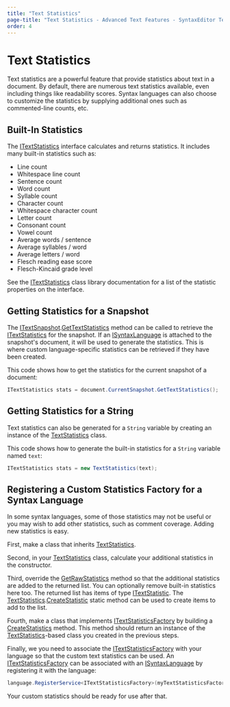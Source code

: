 ```yaml
---
title: "Text Statistics"
page-title: "Text Statistics - Advanced Text Features - SyntaxEditor Text/Parsing Framework"
order: 4
---
```

# Text Statistics

Text statistics are a powerful feature that provide statistics about text in a document.  By default, there are numerous text statistics available, even including things like readability scores.  Syntax languages can also choose to customize the statistics by supplying additional ones such as commented-line counts, etc.

## Built-In Statistics

The [ITextStatistics](xref:ActiproSoftware.Text.ITextStatistics) interface calculates and returns statistics.  It includes many built-in statistics such as:

- Line count
- Whitespace line count
- Sentence count
- Word count
- Syllable count
- Character count
- Whitespace character count
- Letter count
- Consonant count
- Vowel count
- Average words / sentence
- Average syllables / word
- Average letters / word
- Flesch reading ease score
- Flesch-Kincaid grade level

See the [ITextStatistics](xref:ActiproSoftware.Text.ITextStatistics) class library documentation for a list of the statistic properties on the interface.

## Getting Statistics for a Snapshot

The [ITextSnapshot](xref:ActiproSoftware.Text.ITextSnapshot).[GetTextStatistics](xref:ActiproSoftware.Text.ITextSnapshot.GetTextStatistics*) method can be called to retrieve the [ITextStatistics](xref:ActiproSoftware.Text.ITextStatistics) for the snapshot.  If an [ISyntaxLanguage](xref:ActiproSoftware.Text.ISyntaxLanguage) is attached to the snapshot's document, it will be used to generate the statistics.  This is where custom language-specific statistics can be retrieved if they have been created.

This code shows how to get the statistics for the current snapshot of a document:

```csharp
ITextStatistics stats = document.CurrentSnapshot.GetTextStatistics();
```

## Getting Statistics for a String

Text statistics can also be generated for a `String` variable by creating an instance of the [TextStatistics](xref:ActiproSoftware.Text.Implementation.TextStatistics) class.

This code shows how to generate the built-in statistics for a `String` variable named `text`:

```csharp
ITextStatistics stats = new TextStatistics(text);
```

## Registering a Custom Statistics Factory for a Syntax Language

In some syntax languages, some of those statistics may not be useful or you may wish to add other statistics, such as comment coverage.  Adding new statistics is easy.

First, make a class that inherits [TextStatistics](xref:ActiproSoftware.Text.Implementation.TextStatistics).

Second, in your [TextStatistics](xref:ActiproSoftware.Text.Implementation.TextStatistics) class, calculate your additional statistics in the constructor.

Third, override the [GetRawStatistics](xref:ActiproSoftware.Text.Implementation.TextStatistics.GetRawStatistics*) method so that the additional statistics are added to the returned list.  You can optionally remove built-in statistics here too.  The returned list has items of type [ITextStatistic](xref:ActiproSoftware.Text.ITextStatistic).  The [TextStatistics](xref:ActiproSoftware.Text.Implementation.TextStatistics).[CreateStatistic](xref:ActiproSoftware.Text.Implementation.TextStatistics.CreateStatistic*) static method can be used to create items to add to the list.

Fourth, make a class that implements [ITextStatisticsFactory](xref:ActiproSoftware.Text.ITextStatisticsFactory) by building a [CreateStatistics](xref:ActiproSoftware.Text.ITextStatisticsFactory.CreateStatistics*) method.  This method should return an instance of the [TextStatistics](xref:ActiproSoftware.Text.Implementation.TextStatistics)-based class you created in the previous steps.

Finally, we you need to associate the [ITextStatisticsFactory](xref:ActiproSoftware.Text.ITextStatisticsFactory) with your language so that the custom text statistics can be used.  An [ITextStatisticsFactory](xref:ActiproSoftware.Text.ITextStatisticsFactory) can be associated with an [ISyntaxLanguage](xref:ActiproSoftware.Text.ISyntaxLanguage) by registering it with the language:

```csharp
language.RegisterService<ITextStatisticsFactory>(myTextStatisticsFactory);
```

Your custom statistics should be ready for use after that.
